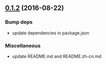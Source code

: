 <a name="0.1.2"></a>
## [0.1.2](https://github.com/hexenq/kuroshiro.js/compare/0.1.1...0.1.2) (2016-08-22)

### Bump deps

* update dependencies in package.json

### Miscellaneous

* update README.md and README.zh-cn.md
